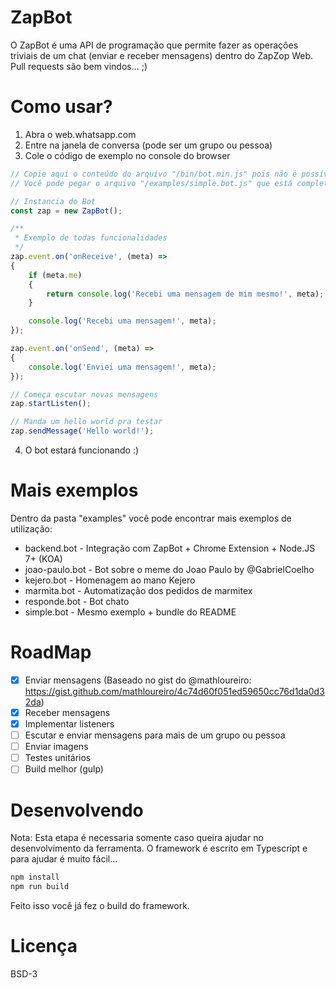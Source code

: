 # ZapBot

O ZapBot é uma API de programação que permite fazer as operações triviais de um chat (enviar e receber mensagens) dentro do ZapZop Web.
Pull requests são bem vindos... ;)

# Como usar?

1. Abra o web.whatsapp.com
2. Entre na janela de conversa (pode ser um grupo ou pessoa)
3. Cole o código de exemplo no console do browser
```javascript
// Copie aqui o conteúdo do arquivo "/bin/bot.min.js" pois não é possível baixar scripts externos.
// Você pode pegar o arquivo "/examples/simple.bot.js" que está completo.

// Instancia do Bot
const zap = new ZapBot();

/**
 * Exemplo de todas funcionalidades
 */
zap.event.on('onReceive', (meta) =>
{
    if (meta.me)
    {
        return console.log('Recebi uma mensagem de mim mesmo!', meta);
    }

    console.log('Recebi uma mensagem!', meta);
});

zap.event.on('onSend', (meta) =>
{
    console.log('Enviei uma mensagem!', meta);
});

// Começa escutar novas mensagens
zap.startListen();

// Manda um hello world pra testar
zap.sendMessage('Hello world!');
```
4. O bot estará funcionando :)

# Mais exemplos

Dentro da pasta "examples" você pode encontrar mais exemplos de utilização:

* backend.bot - Integração com ZapBot + Chrome Extension + Node.JS 7+ (KOA)
* joao-paulo.bot - Bot sobre o meme do Joao Paulo by @GabrielCoelho
* kejero.bot - Homenagem ao mano Kejero
* marmita.bot - Automatização dos pedidos de marmitex
* responde.bot - Bot chato
* simple.bot - Mesmo exemplo + bundle do README

# RoadMap

- [X] Enviar mensagens (Baseado no gist do @mathloureiro: https://gist.github.com/mathloureiro/4c74d60f051ed59650cc76d1da0d32da)
- [X] Receber mensagens
- [X] Implementar listeners
- [ ] Escutar e enviar mensagens para mais de um grupo ou pessoa
- [ ] Enviar imagens
- [ ] Testes unitários
- [ ] Build melhor (gulp)

# Desenvolvendo

Nota: Esta etapa é necessaria somente caso queira ajudar no desenvolvimento da ferramenta.
O framework é escrito em Typescript e para ajudar é muito fácil...

```bash
npm install
npm run build
```

Feito isso você já fez o build do framework.

# Licença

BSD-3